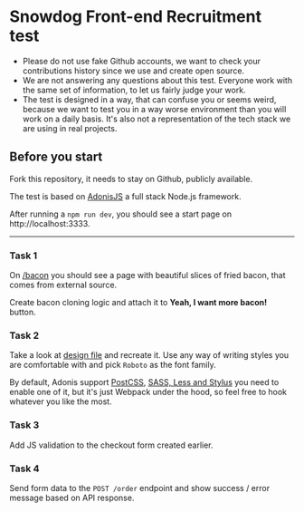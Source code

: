 # Snowdog Front-end Recruitment test

* Please do not use fake Github accounts, we want to check your contributions history since we use and create open source.
* We are not answering any questions about this test. Everyone work with the same set of information, to let us fairly judge your work.
* The test is designed in a way, that can confuse you or seems weird, because we want to test you in a way worse environment than you will work on a daily basis. It's also not a representation of the tech stack we are using in real projects.

## Before you start
Fork this repository, it needs to stay on Github, publicly available.

The test is based on [AdonisJS](https://adonisjs.com/) a full stack Node.js framework.

After running a `npm run dev`, you should see a start page on http://localhost:3333.

---

### Task 1
On [/bacon](http://localhost:3333/bacon) you should see a page with beautiful slices of fried bacon, that comes from external source.

Create bacon cloning logic and attach it to **Yeah, I want more bacon!** button.

### Task 2
Take a look at [design file](./design.png) and recreate it. Use any way of writing styles you are comfortable with and pick `Roboto` as the font family.

By default, Adonis support [PostCSS](https://docs.adonisjs.com/guides/assets-manager#setup-postcss), [SASS, Less and Stylus](https://docs.adonisjs.com/guides/assets-manager#setup-sass-less-and-stylus) you need to enable one of it, but it's just Webpack under the hood, so feel free to hook whatever you like the most.

### Task 3
Add JS validation to the checkout form created earlier.

### Task 4
Send form data to the `POST /order` endpoint and show success / error message based on API response.
